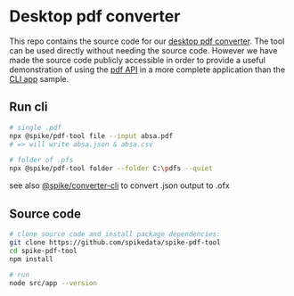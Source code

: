 # Desktop pdf converter

This repo contains the source code for our [desktop pdf converter](https://app.spikedata.co.za/docs/solutions/statement-processing/desktop-converter/). The tool can be used directly without needing the source code. However we have made the source code publicly accessible in order to provide a useful demonstration of using the [pdf API](https://app.spikedata.co.za/docs/code/api/pdf/) in a more complete application than the [CLI app](https://app.spikedata.co.za/docs/code/samples/spike-sample-client/) sample.

## Run cli

```sh
# single .pdf
npx @spike/pdf-tool file --input absa.pdf
# => will write absa.json & absa.csv

# folder of .pfs
npx @spike/pdf-tool folder --folder C:\pdfs --quiet
```

see also [@spike/converter-cli](https://www.npmjs.com/package/@spike/converter-cli) to convert .json output to .ofx

## Source code

```bash
# clone source code and install package dependencies:
git clone https://github.com/spikedata/spike-pdf-tool
cd spike-pdf-tool
npm install

# run
node src/app --version
```
